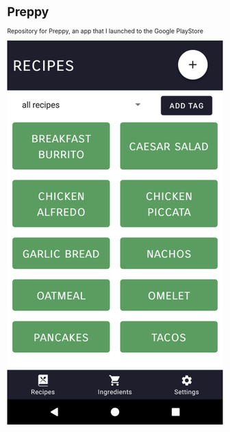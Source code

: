 # Preppy
Repository for Preppy, an app that I launched to the Google PlayStore

![](Preppy%20Launch%20Items/Preppy%20Screenshots/Phone/Recipe%20List.png)
